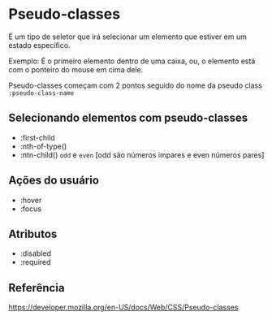 # Pseudo-classes

É um tipo de seletor que irá selecionar um elemento que estiver em um estado específico.

Exemplo: É o primeiro elemento dentro de uma caixa, ou, o elemento está com o ponteiro do mouse em cima dele.

Pseudo-classes começam com 2 pontos seguido do nome da pseudo class
`:pseudo-class-name`

## Selecionando elementos com pseudo-classes

* :first-child
* :nth-of-type()
* :ntn-child()  `odd` e `even` [odd são números impares e even números pares]

## Ações do usuário

* :hover
* :focus

## Atributos

* :disabled
* :required

## Referência

<https://developer.mozilla.org/en-US/docs/Web/CSS/Pseudo-classes>
